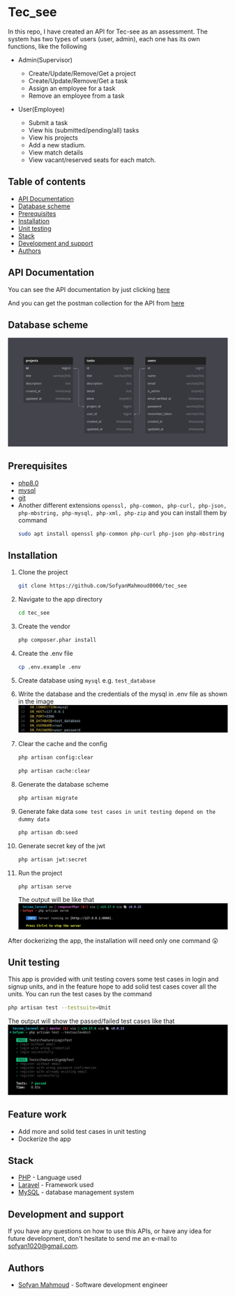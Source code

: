 Tec_see
=============
In this repo, I have created an API for Tec-see as an assessment.
The system has two types of users (user, admin), each one has its own functions, like the following

* Admin(Supervisor)
    * Create/Update/Remove/Get a project
    * Create/Update/Remove/Get a task
    * Assign an employee for a task
    * Remove an employee from a task

* User(Employee)
    * Submit a task
    * View his (submitted/pending/all) tasks
    * View his projects
    * Add a new stadium.
    * View match details
    * View vacant/reserved seats for each match.

## Table of contents
- [API Documentation](#api-documentation)
- [Database scheme](#database-scheme)
- [Prerequisites](#prerequisites)
- [Installation](#installation)
- [Unit testing](#unit-testing)
- [Stack](#stack)
- [Development and support](#development-and-support)
- [Authors](#authors)

## API Documentation
You can see the API documentation by just clicking [here](https://sofyanmahmoud0000.github.io/tec_see/public/docs/)

And you can get the postman collection for the API from [here](https://github.com/SofyanMahmoud0000/tec_see/blob/master/public/docs/collection.json)

## Database scheme

![Database schema](https://github.com/sofyanmahmoud0000/tec_see/blob/master/public/ReadmeImages/scheme.png)

## Prerequisites
- [php8.0](https://linuxhint.com/install-php-8-ubuntu-22-04/)
- [mysql](https://www.digitalocean.com/community/tutorials/how-to-install-mysql-on-ubuntu-22-04)
- [git](https://git-scm.com/book/en/v2/Getting-Started-Installing-Git)
- Another different extensions `openssl, php-common, php-curl, php-json, php-mbstring, php-mysql, php-xml, php-zip` and you can install them by command 
    ```bash 
    sudo apt install openssl php-common php-curl php-json php-mbstring php-mysql php-xml php-zip
    ```

## Installation
1. Clone the project
    ```bash
    git clone https://github.com/SofyanMahmoud0000/tec_see
    ```
2. Navigate to the app directory
    ```bash
    cd tec_see
    ```

3. Create the vendor 
    ```bash
    php composer.phar install
    ```

4. Create the .env file
    ```bash
    cp .env.example .env
    ```

5. Create database using `mysql` e.g. `test_database`
6. Write the database and the credentials of the mysql in .env file as shown in the image
![.env file](https://github.com/sofyanmahmoud0000/tec_see/blob/master/public/ReadmeImages/env.png)

7. Clear the cache and the config
    ```bash
    php artisan config:clear
    ```
    ```bash
    php artisan cache:clear
    ```

8. Generate the database scheme
    ```bash
    php artisan migrate
    ```

9. Generate fake data `some test cases in unit testing depend on the dummy data`
    ```bash
    php artisan db:seed
    ```

8. Generate secret key of the jwt
    ```bash
    php artisan jwt:secret
    ```

9. Run the project
    ```bash
    php artisan serve
    ```
    The output will be like that
    ![.Output of running](https://github.com/sofyanmahmoud0000/tec_see/blob/master/public/ReadmeImages/running.png)
    
After dockerizing the app, the installation will need only one command :open_mouth:

## Unit testing
This app is provided with unit testing covers some test cases in login and signup units, and in the feature hope to add solid test cases cover all the units.
You can run the test cases by the command
```bash
php artisan test --testsuite=Unit
```

The output will show the passed/failed test cases like that
![Unit testing output](https://github.com/sofyanmahmoud0000/tec_see/blob/master/public/ReadmeImages/unit_testing.png)

## Feature work
 - Add more and solid test cases in unit testing
 - Dockerize the app

## Stack 
* [PHP](https://www.php.net/) - Language used
* [Laravel](https://laravel.com/) - Framework used
* [MySQL](https://dev.mysql.com/doc/refman/8.0/en/what-is-mysql.html) - database management system

## Development and support 
If you have any questions on how to use this APIs, or have any idea for future development, 
don't hesitate to send me an e-mail to sofyan1020@gmail.com.


## Authors
* [Sofyan Mahmoud](https://github.com/sofyanmahmoud0000) - Software development engineer